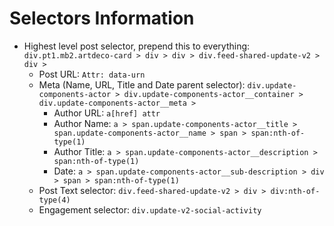 # Selectors Information

- Highest level post selector, prepend this to everything: `div.pt1.mb2.artdeco-card > div > div > div.feed-shared-update-v2 > div >`
  - Post URL: `Attr: data-urn`
  - Meta (Name, URL, Title and Date parent selector): `div.update-components-actor > div.update-components-actor__container > div.update-components-actor__meta >`
    - Author URL:
    `a[href] attr`
    - Author Name: `a > span.update-components-actor__title > span.update-components-actor__name > span > span:nth-of-type(1)`
    - Author Title: `a > span.update-components-actor__description > span:nth-of-type(1)`
    - Date: `a > span.update-components-actor__sub-description > div > span > span:nth-of-type(1)`
  - Post Text selector: `div.feed-shared-update-v2 > div > div:nth-of-type(4)`
  - Engagement selector: `div.update-v2-social-activity`
